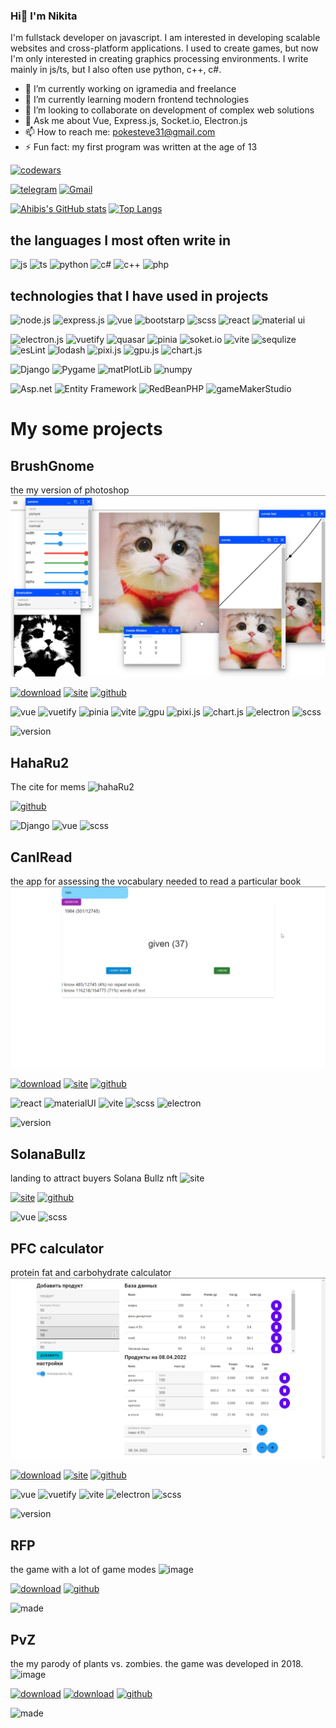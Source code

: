 ### Hi👋 I'm Nikita
I'm fullstack developer on javascript. I am interested in developing scalable websites and cross-platform applications. I used to create games, but now I'm only interested in creating graphics processing environments. I write mainly in js/ts, but I also often use python, c++, c#.

- 🔭 I’m currently working on igramedia and freelance
- 🌱 I’m currently learning modern frontend technologies
- 👯 I’m looking to collaborate on development of complex web solutions
- 💬 Ask me about Vue, Express.js, Socket.io, Electron.js
- 📫 How to reach me: pokesteve31@gmail.com
- ⚡ Fun fact: my first program was written at the age of 13

[![codewars](https://www.codewars.com/users/ahibis/badges/small)](https://www.codewars.com/users/ahibis)

[![telegram](https://img.shields.io/badge/Telegram-2CA5E0?style=for-the-badge&logo=telegram&logoColor=white)](https://t.me/nekitpok)
[![Gmail](https://img.shields.io/badge/Gmail-D14836?style=for-the-badge&logo=gmail&logoColor=white)](https://mail.google.com/mail/u/0/#search/pokesteve31)


[![Ahibis's GitHub stats](https://github-readme-stats.vercel.app/api?username=ahibis)](https://github.com/anuraghazra/github-readme-stats)
[![Top Langs](https://github-readme-stats.vercel.app/api/top-langs/?username=ahibis&hide=objective-C,PHP,HTML,CSS,hack,scss,jupyter%20notebook,NSIS,objective-cpp&langs_count=7&layout=compact)](https://github.com/anuraghazra/github-readme-stats)


## the languages I most often write in
![js](https://img.shields.io/badge/JavaScript-F7DF1E?style=for-the-badge&logo=javascript&logoColor=black)
![ts](https://img.shields.io/badge/TypeScript-007ACC?style=for-the-badge&logo=typescript&logoColor=white)
![python](https://img.shields.io/badge/Python-3776AB?style=for-the-badge&logo=python&logoColor=white)
![c#](	https://img.shields.io/badge/C%23-239120?style=for-the-badge&logo=c-sharp&logoColor=white)
![c++](https://img.shields.io/badge/C%2B%2B-00599C?style=for-the-badge&logo=c%2B%2B&logoColor=white)
![php](https://img.shields.io/badge/PHP-777BB4?style=for-the-badge&logo=php&logoColor=whit)
## technologies that I have used in projects
![node.js](https://img.shields.io/badge/Node.js-43853D?style=for-the-badge&logo=node.js&logoColor=white)
![express.js](https://img.shields.io/badge/Express.js-404D59?style=for-the-badge)
![vue](https://img.shields.io/badge/Vue.js-35495E?style=for-the-badge&logo=vue.js&logoColor=4FC08D)
![bootstarp](https://img.shields.io/badge/Bootstrap-563D7C?style=for-the-badge&logo=bootstrap&logoColor=white)
![scss](https://img.shields.io/badge/Sass-CC6699?style=for-the-badge&logo=sass&logoColor=white)
![react](https://img.shields.io/badge/React-20232A?style=for-the-badge&logo=react&logoColor=61DAFB)
![material ui](https://img.shields.io/badge/Material--UI-0081CB?style=for-the-badge&logo=material-ui&logoColor=white)


![electron.js](https://badgen.net/badge/js/Electron.js/red)
![vuetify](https://badgen.net/badge/js/Vuetify/red)
![quasar](https://badgen.net/badge/js/Quasar/red)
![pinia](https://badgen.net/badge/js/Pinia/red)
![soket.io](https://badgen.net/badge/js/Soket.io/red)
![vite](https://badgen.net/badge/js/Vite/red)
![sequlize](https://badgen.net/badge/js/Sequlize/red)
![esLint](https://badgen.net/badge/js/ESLint/red)
![lodash](https://badgen.net/badge/js/Lodash/red)
![pixi.js](https://badgen.net/badge/js/Pixi.js/red)
![gpu.js](https://badgen.net/badge/js/GPU.js/red)
![chart.js](https://badgen.net/badge/js/Chart.js/red)

![Django](https://badgen.net/badge/python/Django/yellow)
![Pygame](https://badgen.net/badge/python/Pygame/yellow)
![matPlotLib](https://badgen.net/badge/python/MatPlotLib/yellow)
![numpy](https://badgen.net/badge/python/Numpy/yellow)

![Asp.net](https://badgen.net/badge/csharp/ASP.NET/blue)
![Entity Framework](https://badgen.net/badge/csharp/EntityFramework/blue)
![RedBeanPHP](https://badgen.net/badge/php/RedBeanPHP/purple)
![gameMakerStudio](https://badgen.net/badge/gml/GameMakerStudio/orange)

# My some projects
## BrushGnome 
the my version of photoshop
![BrushGnome](https://github.com/ahibis/BrushGnome/raw/master/github/windows.jpg)

[![download](https://img.shields.io/badge/download%20for-windows-1f425f.svg)](https://github.com/ahibis/BrushGnome/releases/)
[![site](https://img.shields.io/badge/link%20to-site-1f425f.svg)](ahibis.github.io/brushgnome/)
[![github](https://img.shields.io/badge/link%20to-github-1f425f.svg)](https://github.com/ahibis/BrushGnome)


![vue](https://badgen.net/badge/js/Vue3/red)
![vuetify](https://badgen.net/badge/js/Vuetify/red)
![pinia](https://badgen.net/badge/js/Pinia/red)
![vite](https://badgen.net/badge/js/Vite/red)
![gpu](https://badgen.net/badge/js/GPU.js/red)
![pixi.js](https://badgen.net/badge/js/Pixi.js/red)
![chart.js](https://badgen.net/badge/js/Chart.js/red)
![electron](https://badgen.net/badge/js/Electron/red)
![scss](https://badgen.net/badge/css/Scss/red)

![version](https://img.shields.io/github/package-json/v/ahibis/BrushGnome)

## HahaRu2 
The cite for mems
![hahaRu2](https://user-images.githubusercontent.com/37046811/163729560-035daa8c-0701-4aa3-9535-5b9ad545a486.png)


[![github](https://img.shields.io/badge/link%20to-github-1f425f.svg)](https://github.com/ahibis/hahaRu2)

![Django](https://badgen.net/badge/python/Django/yellow)
![vue](https://badgen.net/badge/js/Vue3/red)
![scss](https://badgen.net/badge/css/Scss/red)

## CanIRead
the app for assessing the vocabulary needed to read a particular book
![BrushGnome](https://github.com/ahibis/CanIRead/raw/master/github/site.png)

[![download](https://img.shields.io/badge/download%20for-windows-1f425f.svg)](https://github.com/ahibis/CanIRead/releases/)
[![site](https://img.shields.io/badge/link%20to-site-1f425f.svg)](https://ahibis.github.io/CanIRead/)
[![github](https://img.shields.io/badge/link%20to-github-1f425f.svg)](https://github.com/ahibis/canIRead)


![react](https://badgen.net/badge/ts/react18/red)
![materialUI](https://badgen.net/badge/ts/MaterialUI/red)
![vite](https://badgen.net/badge/ts/Vite/red)
![scss](https://badgen.net/badge/ts/Lodash/red)
![electron](https://badgen.net/badge/ts/Electron/red)

![version](https://img.shields.io/github/package-json/v/ahibis/CanIRead)
## SolanaBullz
landing to attract buyers Solana Bullz nft
![site](https://user-images.githubusercontent.com/37046811/163734820-a0e133ea-dbde-4948-9421-740ce623d3e7.png)

[![site](https://img.shields.io/badge/link%20to-site-1f425f.svg)](solana-bullz.vercel.app/)
[![github](https://img.shields.io/badge/link%20to-github-1f425f.svg)](https://github.com/ahibis/solanaBullz)

![vue](https://badgen.net/badge/js/VueJs2/red)
![scss](https://badgen.net/badge/js/Lodash/red)

## PFC calculator
protein fat and carbohydrate calculator
![PFC](https://github.com/ahibis/PFCcalculator/raw/master/github/cite.png)

[![download](https://img.shields.io/badge/download%20for-windows-1f425f.svg)](https://github.com/ahibis/PFCcalculator/releases/)
[![site](https://img.shields.io/badge/link%20to-site-1f425f.svg)](ahibis.github.io/PFCcalculator/)
[![github](https://img.shields.io/badge/link%20to-github-1f425f.svg)](https://github.com/ahibis/PFCcalculator)


![vue](https://badgen.net/badge/js/Vue3/red)
![vuetify](https://badgen.net/badge/js/Vuetify/red)
![vite](https://badgen.net/badge/js/Vite/red)
![electron](https://badgen.net/badge/js/Electron/red)
![scss](https://badgen.net/badge/css/Scss/red)

![version](https://img.shields.io/github/package-json/v/ahibis/PFCcalculator)

## RFP
the game with a lot of game modes
![image](https://user-images.githubusercontent.com/37046811/163726643-f51ad6e1-7859-415f-8a57-f298a020d3b8.png)

[![download](https://img.shields.io/badge/download%20for-windows-1f425f.svg)](https://github.com/ahibis/RFP/releases/)
[![github](https://img.shields.io/badge/link%20to-github-1f425f.svg)](https://github.com/ahibis/RFP)


![made](https://img.shields.io/badge/Made%20with-GameMaker%20studio%201.4-1f425f.svg)

## PvZ
the my parody of plants vs. zombies. the game was developed in 2018.
![image](https://user-images.githubusercontent.com/37046811/163716579-f50fae23-c1fd-499e-8102-bcf7806488f8.png)

[![download](https://img.shields.io/badge/download%20for-windows-1f425f.svg)](https://drive.google.com/file/d/1o64nQzrWR9vN-2MDE1AmqJWIxy7KlmxM/view)
[![download](https://img.shields.io/badge/download%20for-android-1f425f.svg)](https://drive.google.com/file/d/1_EebiPv2QyXZbIc4RyR5dW3Ies4Ef_32/view)
[![github](https://img.shields.io/badge/link%20to-github-1f425f.svg)](https://github.com/ahibis/pvz)


![made](https://img.shields.io/badge/Made%20with-GameMaker%20studio%201.4-1f425f.svg)